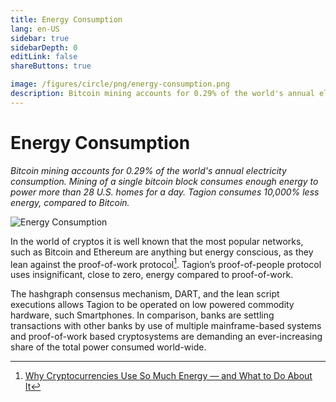 ```yaml
---
title: Energy Consumption
lang: en-US
sidebar: true
sidebarDepth: 0
editLink: false
shareButtons: true

image: /figures/circle/png/energy-consumption.png
description: Bitcoin mining accounts for 0.29% of the world's annual electricity consumption. Mining of a single bitcoin block consumes enough energy to power more than 28 U.S. homes for a day. Tagion consumes 10,000% less energy, compared to Bitcoin.
---
```


# Energy Consumption

_Bitcoin mining accounts for 0.29% of the world's annual electricity consumption. Mining of a single bitcoin block consumes enough energy to power more than 28 U.S. homes for a day. Tagion consumes 10,000% less energy, compared to Bitcoin._

<img data-src="/figures/circle/energy-consumption.svg" loading="lazy"  alt="Energy Consumption" class="wiki-image-figure lazy"/>

In the world of cryptos it is well known that the most popular networks, such as Bitcoin and Ethereum are anything but energy conscious, as they lean against the proof-of-work protocol[^1]. Tagion’s proof-of-people protocol uses insignificant, close to zero, energy compared to proof-of-work. 

The hashgraph consensus mechanism, DART, and the lean script executions allows Tagion to be operated on low powered commodity hardware, such Smartphones. In comparison, banks are settling transactions with other banks by use of multiple mainframe-based systems and proof-of-work based cryptosystems are demanding an ever-increasing share of the total power consumed world-wide. 

[^1]: [Why Cryptocurrencies U­se So Much Energy — and What to Do About It](https://cacm.acm.org/magazines/2018/7/229045-why-cryptocurrencies-use-so-much-energy-and-what-to-do-about-it/abstract)